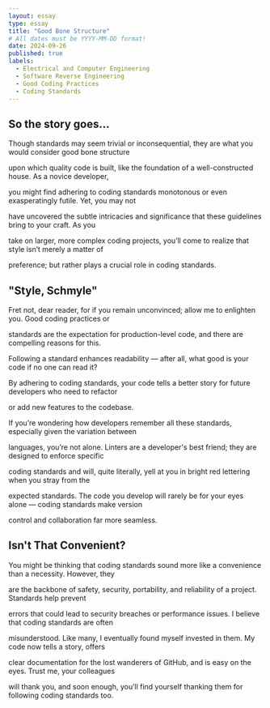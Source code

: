 ```yaml
---
layout: essay
type: essay
title: "Good Bone Structure"
# All dates must be YYYY-MM-DD format!
date: 2024-09-26
published: true
labels:
  - Electrical and Computer Engineering
  - Software Reverse Engineering
  - Good Coding Practices
  - Coding Standards
---
```


## So the story goes...

   Though standards may seem trivial or inconsequential, they are what you would consider good bone structure  
   
   upon which quality code is built, like the foundation of a well-constructed house. As a novice developer,  
   
   you might find adhering to coding standards monotonous or even exasperatingly futile. Yet, you may not  
   
   have uncovered the subtle intricacies and significance that these guidelines bring to your craft. As you  
   
   take on larger, more complex coding projects, you’ll come to realize that style isn’t merely a matter of  
   
   preference; but rather plays a crucial role in coding standards.

## "Style, Schmyle"

   Fret not, dear reader, for if you remain unconvinced; allow me to enlighten you. Good coding practices or  
   
   standards are the expectation for production-level code, and there are compelling reasons for this.  
   
   Following a standard enhances readability — after all, what good is your code if no one can read it?  
   
   By adhering to coding standards, your code tells a better story for future developers who need to refactor  
   
   or add new features to the codebase.

   If you’re wondering how developers remember all these standards, especially given the variation between  
   
   languages, you’re not alone. Linters are a developer's best friend; they are designed to enforce specific  
   
   coding standards and will, quite literally, yell at you in bright red lettering when you stray from the  
   
   expected standards. The code you develop will rarely be for your eyes alone — coding standards make version  
   
   control and collaboration far more seamless.

## Isn't That Convenient?

   You might be thinking that coding standards sound more like a convenience than a necessity. However, they  
   
   are the backbone of safety, security, portability, and reliability of a project. Standards help prevent  
   
   errors that could lead to security breaches or performance issues. I believe that coding standards are often  
   
   misunderstood. Like many, I eventually found myself invested in them. My code now tells a story, offers  
   
   clear documentation for the lost wanderers of GitHub, and is easy on the eyes. Trust me, your colleagues  
   
   will thank you, and soon enough, you’ll find yourself thanking them for following coding standards too.




